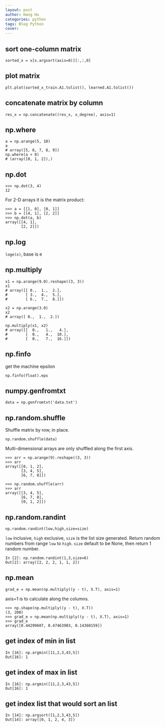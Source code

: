 ```yaml
---
layout: post
author: Hang Hu
categories: python
tags: Blog Python 
cover: 
---
```

## sort one-column matrix

```
sorted_x = x[x.argsort(axis=0)][:,:,0]
```


## plot matrix


```
plt.plot(sorted_x_train.A1.tolist(), learned.A1.tolist())
```


## concatenate matrix by column


```
res_x = np.concatenate((res_x, x_degree), axis=1)
```

## np.where

```
a = np.arange(5, 10)
a
# array([5, 6, 7, 8, 9])
np.where(a < 8) 
# (array([0, 1, 2]),)
```

## np.dot

```
>>> np.dot(3, 4)
12
```

For 2-D arrays it is the matrix product:

```
>>> a = [[1, 0], [0, 1]]
>>> b = [[4, 1], [2, 2]]
>>> np.dot(a, b)
array([[4, 1],
       [2, 2]])
```

## np.log

`loge(x)`, base is e

## np.multiply

```
x1 = np.arange(9.0).reshape((3, 3))
x1
# array([[ 0.,  1.,  2.],
#        [ 3.,  4.,  5.],
#        [ 6.,  7.,  8.]])

x2 = np.arange(3.0)
x2
# array([ 0.,  1.,  2.])

np.multiply(x1, x2)
# array([[  0.,   1.,   4.],
#        [  0.,   4.,  10.],
#        [  0.,   7.,  16.]])
```

## np.finfo

get the machine epsilon

```
np.finfo(float).eps
```

## numpy.genfromtxt

```
data = np.genfromtxt('data.txt')
```

## np.random.shuffle

Shuffle matrix by row, in place.

```
np.random.shuffle(data)
```

Multi-dimensional arrays are only shuffled along the first axis.

```
>>> arr = np.arange(9).reshape((3, 3))
>>> arr
array([[0, 1, 2],
       [3, 4, 5],
       [6, 7, 8]])

>>> np.random.shuffle(arr)
>>> arr
array([[3, 4, 5],
       [6, 7, 8],
       [0, 1, 2]])
```

## np.random.randint

```
np.random.randint(low,high,size=size)
```

`low` inclusive, `high` exclusive, `size` is the list size generated. Return random numbers from range `low` to `high`. `size` default to be None, then return 1 random number.


```
In [2]: np.random.randint(1,3,size=6)
Out[2]: array([2, 2, 2, 1, 1, 2])

```

## np.mean

```
grad_e = np.mean(np.multiply((y - t), X.T), axis=1)
```

axis=1 is to calculate along the columns.

```
>>> np.shape(np.multiply((y - t), X.T))
(3, 200)
>>> grad_e = np.mean(np.multiply((y - t), X.T), axis=1)
>>> grad_e
array([0.44299607, 0.47463903, 0.14360159])
```

## get index of min in list

```
In [16]: np.argmin([11,2,3,43,5])
Out[16]: 1
```

## get index of max in list

```
In [16]: np.argmin([11,2,3,43,5])
Out[16]: 1
```

## get index list that would sort an list

```
In [14]: np.argsort([1,2,3,43,5])
Out[14]: array([0, 1, 2, 4, 3])
```

